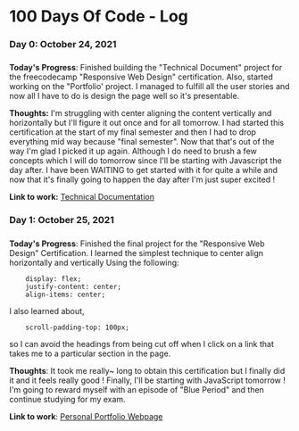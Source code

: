 # 100 Days Of Code - Log

### Day 0: October 24, 2021
#####

**Today's Progress**: Finished building the "Technical Document" project for the freecodecamp "Responsive Web Design" certification. Also, started working on the "Portfolio' project. I managed to fulfill all the user stories and now all I have to do is design the page well so it's presentable.

**Thoughts:** I'm struggling with center aligning the content vertically and horizontally but I'll figure it out once and for all tomorrow. I had started this certification at the start of my final semester and then I had to drop everything mid way because "final semester". Now that that's out of the way I'm glad I picked it up again. Although I do need to brush a few concepts which I will do tomorrow since I'll be starting with Javascript the day after. I have been WAITING to get started with it for quite a while and now that it's finally going to happen the day after I'm just super excited !

**Link to work:** [Technical Documentation](https://codepen.io/caffeineproof/pen/abyvXvO)

### Day 1: October 25, 2021
#####

**Today's Progress**: Finished the final project for the "Responsive Web Design" Certification. I learned the simplest technique to center align horizontally and vertically  Using the following:

        display: flex;        
        justify-content: center;        
        align-items: center;
        
I also learned about,

        scroll-padding-top: 100px;
     
so I can avoid the headings from being cut off when I click on a link that takes me to a particular section in the page.

**Thoughts**: It took me really~ long to obtain this certification but I finally did it and it feels really good ! Finally, I'll be starting with JavaScript tomorrow ! I'm going to reward myself with an episode of "Blue Period" and then continue studying for my exam.


**Link to work**: [Personal Portfolio Webpage](https://codepen.io/caffeineproof/pen/MWvJVxx?editors=1100)


<!--### Day 1: June 27, Monday

**Today's Progress**: I've gone through many exercises on FreeCodeCamp.

**Thoughts** I've recently started coding, and it's a great feeling when I finally solve an algorithm challenge after a lot of attempts and hours spent.

**Link(s) to work**
1. [Find the Longest Word in a String](https://www.freecodecamp.com/challenges/find-the-longest-word-in-a-string)
2. [Title Case a Sentence](https://www.freecodecamp.com/challenges/title-case-a-sentence)-->
